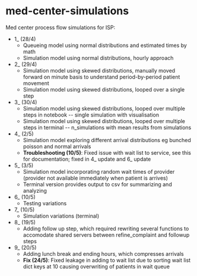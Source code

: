 # med-center-simulations

Med center process flow simulations for ISP:

- 1_ (28/4)
  - Queueing model using normal distributions and estimated times by math
  - Simulation model using normal distributions, hourly approach
- 2_ (29/4)
  - Simulation model using skewed distributions, manually moved forward on minute basis to understand period-by-period patient movement
  - Simulation model using skewed distributions, looped over a single step
- 3_ (30/4)
  - Simulation model using skewed distributions, looped over multiple steps in notebook -- single simulation with visualisation
  - Simulation model using skewed distributions, looped over multiple steps in terminal -- n_simulations with mean results from simulations
- 4_ (2/5)
  - Simulation model exploring different arrival distributions eg bunched poisson and normal arrivals
  - **Troubleshooting (10/5)**: Fixed issue with wait list to service, see this for documentation; fixed in 4_ update and 6_ update
- 5_ (3/5) 
  - Simulation model incorporating random wait times of provider (provider not available immediately when patient is arrives)
  - Terminal version provides output to csv for summarizing and analyzing
- 6_ (10/5)
  - Testing variations
- 7_ (10/5)
  - Simulation variations (terminal)
- 8_ (19/5)
  - Adding follow up step, which required rewriting several functions to accomodate shared servers between refine_complaint and followup steps
- 9_ (20/5)
  - Adding lunch break and ending hours, which compresses arrivals
  - **Fix (24/5)**: Fixed leakage in adding to wait list due to sorting wait list dict keys at 10 causing overwriting of patients in wait queue
